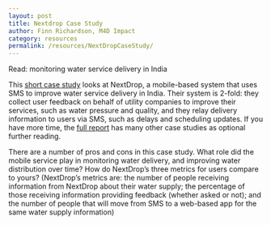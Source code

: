```yaml
---
layout: post
title: Nextdrop Case Study
author: Finn Richardson, M4D Impact
category: resources
permalink: /resources/NextDropCaseStudy/
---
```

Read: monitoring water service delivery in India

This [short case study](http://simlab.org/resources/coursem4cso/files/Next%20Drop%20Case%20Study.pdf) looks at NextDrop, a mobile-based system that uses SMS to improve water service delivery in India.  Their system is 2-fold: they collect user feedback on behalf of utility companies to improve their services, such as water pressure and quality, and they relay delivery information to users via SMS, such as delays and scheduling updates. If you have more time, the [full report](http://simlab.org/resources/coursem4cso/files/M4D+Impact_Case+Study+Booklet+2014.pdf) has many other case studies as optional further reading.

There are a number of pros and cons in this case study. What role did the mobile service play in monitoring water delivery, and improving water distribution over time? How do NextDrop’s three metrics for users compare to yours? (NextDrop’s metrics are: the number of people receiving information from NextDrop about their water supply; the percentage of those receiving information providing feedback (whether asked or not); and the number of people that will move from SMS to a web-based app for the same water supply information)
